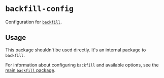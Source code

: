 # `backfill-config`

Configuration for [`backfill`](https://www.npmjs.com/package/backfill).

## Usage

This package shouldn't be used directly. It's an internal package to `backfill`.

For information about configuring `backfill` and available options, see the
[main `backfill` package](https://www.npmjs.com/package/backfill#configuration).
